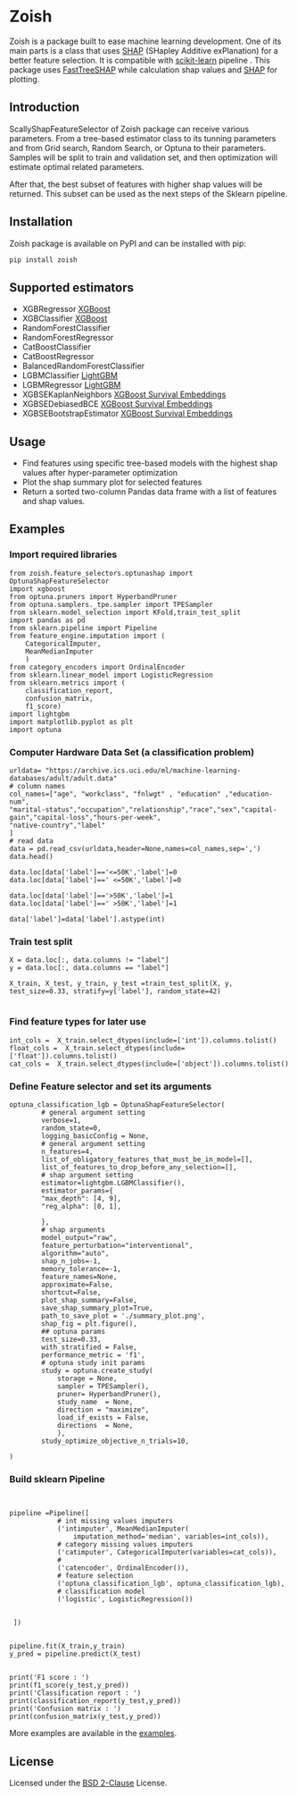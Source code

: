 # Zoish

Zoish is a package built to ease machine learning development. One of its main parts is a class that uses  [SHAP](https://arxiv.org/abs/1705.07874) (SHapley Additive exPlanation)  for a better feature selection. It is compatible with [scikit-learn](https://scikit-learn.org) pipeline . This package  uses [FastTreeSHAP](https://arxiv.org/abs/2109.09847) while calculation shap values and [SHAP](https://shap.readthedocs.io/en/latest/index.html) for plotting. 


## Introduction

ScallyShapFeatureSelector of Zoish package can receive various parameters. From a tree-based estimator class to its tunning parameters and from Grid search, Random Search, or Optuna to their parameters. Samples will be split to train and validation set, and then optimization will estimate optimal related parameters.

 After that, the best subset of features with higher shap values will be returned. This subset can be used as the next steps of the Sklearn pipeline. 


## Installation

Zoish package is available on PyPI and can be installed with pip:

```sh
pip install zoish
```


## Supported estimators

- XGBRegressor  [XGBoost](https://github.com/dmlc/xgboost)
- XGBClassifier [XGBoost](https://github.com/dmlc/xgboost)
- RandomForestClassifier 
- RandomForestRegressor 
- CatBoostClassifier 
- CatBoostRegressor 
- BalancedRandomForestClassifier 
- LGBMClassifier [LightGBM](https://github.com/microsoft/LightGBM)
- LGBMRegressor [LightGBM](https://github.com/microsoft/LightGBM)
- XGBSEKaplanNeighbors [XGBoost Survival Embeddings](https://loft-br.github.io/xgboost-survival-embeddings/index.html)
- XGBSEDebiasedBCE [XGBoost Survival Embeddings](https://loft-br.github.io/xgboost-survival-embeddings/index.html)
- XGBSEBootstrapEstimator [XGBoost Survival Embeddings](https://loft-br.github.io/xgboost-survival-embeddings/index.html)

## Usage

- Find features using specific tree-based models with the highest shap values after hyper-parameter optimization
- Plot the shap summary plot for selected features
- Return a sorted two-column Pandas data frame with a list of features and shap values. 


## Examples 

### Import required libraries
```
from zoish.feature_selectors.optunashap import OptunaShapFeatureSelector
import xgboost
from optuna.pruners import HyperbandPruner
from optuna.samplers._tpe.sampler import TPESampler
from sklearn.model_selection import KFold,train_test_split
import pandas as pd
from sklearn.pipeline import Pipeline
from feature_engine.imputation import (
    CategoricalImputer,
    MeanMedianImputer
    )
from category_encoders import OrdinalEncoder
from sklearn.linear_model import LogisticRegression
from sklearn.metrics import (
    classification_report,
    confusion_matrix,
    f1_score)
import lightgbm
import matplotlib.pyplot as plt
import optuna

```

### Computer Hardware Data Set (a classification problem)
```
urldata= "https://archive.ics.uci.edu/ml/machine-learning-databases/adult/adult.data"
# column names
col_names=["age", "workclass", "fnlwgt" , "education" ,"education-num",
"marital-status","occupation","relationship","race","sex","capital-gain","capital-loss","hours-per-week",
"native-country","label"
]
# read data
data = pd.read_csv(urldata,header=None,names=col_names,sep=',')
data.head()

data.loc[data['label']=='<=50K','label']=0
data.loc[data['label']==' <=50K','label']=0

data.loc[data['label']=='>50K','label']=1
data.loc[data['label']==' >50K','label']=1

data['label']=data['label'].astype(int)

```
### Train test split
```
X = data.loc[:, data.columns != "label"]
y = data.loc[:, data.columns == "label"]

X_train, X_test, y_train, y_test =train_test_split(X, y, test_size=0.33, stratify=y['label'], random_state=42)


```
### Find feature types for later use
```
int_cols =  X_train.select_dtypes(include=['int']).columns.tolist()
float_cols =  X_train.select_dtypes(include=['float']).columns.tolist()
cat_cols =  X_train.select_dtypes(include=['object']).columns.tolist()
```

###  Define Feature selector and set its arguments  
```
optuna_classification_lgb = OptunaShapFeatureSelector(
        # general argument setting        
        verbose=1,
        random_state=0,
        logging_basicConfig = None,
        # general argument setting        
        n_features=4,
        list_of_obligatory_features_that_must_be_in_model=[],
        list_of_features_to_drop_before_any_selection=[],
        # shap argument setting        
        estimator=lightgbm.LGBMClassifier(),
        estimator_params={
        "max_depth": [4, 9],
        "reg_alpha": [0, 1],

        },
        # shap arguments
        model_output="raw", 
        feature_perturbation="interventional", 
        algorithm="auto", 
        shap_n_jobs=-1, 
        memory_tolerance=-1, 
        feature_names=None, 
        approximate=False, 
        shortcut=False, 
        plot_shap_summary=False,
        save_shap_summary_plot=True,
        path_to_save_plot = './summary_plot.png',
        shap_fig = plt.figure(),
        ## optuna params
        test_size=0.33,
        with_stratified = False,
        performance_metric = 'f1',
        # optuna study init params
        study = optuna.create_study(
            storage = None,
            sampler = TPESampler(),
            pruner= HyperbandPruner(),
            study_name  = None,
            direction = "maximize",
            load_if_exists = False,
            directions  = None,
            ),
        study_optimize_objective_n_trials=10, 

)
```

### Build sklearn Pipeline  
```


pipeline =Pipeline([
            # int missing values imputers
            ('intimputer', MeanMedianImputer(
                imputation_method='median', variables=int_cols)),
            # category missing values imputers
            ('catimputer', CategoricalImputer(variables=cat_cols)),
            #
            ('catencoder', OrdinalEncoder()),
            # feature selection
            ('optuna_classification_lgb', optuna_classification_lgb),
            # classification model
            ('logistic', LogisticRegression())


 ])


pipeline.fit(X_train,y_train)
y_pred = pipeline.predict(X_test)


print('F1 score : ')
print(f1_score(y_test,y_pred))
print('Classification report : ')
print(classification_report(y_test,y_pred))
print('Confusion matrix : ')
print(confusion_matrix(y_test,y_pred))

```

More examples are available in the [examples](https://github.com/drhosseinjavedani/zoish/tree/main/zoish/examples). 

## License
Licensed under the [BSD 2-Clause](https://opensource.org/licenses/BSD-2-Clause) License.
